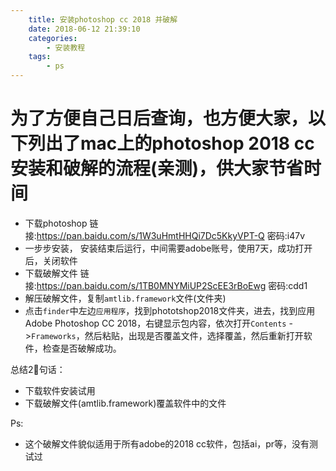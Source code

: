 ```yaml
---
    title: 安装photoshop cc 2018 并破解
    date: 2018-06-12 21:39:10
    categories:
        - 安装教程
    tags:
        - ps
---
```


# 为了方便自己日后查询，也方便大家，以下列出了mac上的photoshop 2018 cc 安装和破解的流程(亲测)，供大家节省时间

- 下载photoshop
链接:https://pan.baidu.com/s/1W3uHmtHHQi7Dc5KkyVPT-Q  密码:i47v
- 一步步安装， 安装结束后运行，中间需要adobe账号，使用7天，成功打开后，关闭软件
- 下载破解文件 链接:https://pan.baidu.com/s/1TB0MNYMiUP2ScEE3rBoEwg  密码:cdd1 
- 解压破解文件，复制`amtlib.framework`文件(文件夹)
- 点击`finder`中左边`应用程序`，找到phototshop2018文件夹，进去，找到应用Adobe Photoshop CC 2018，右键显示包内容，依次打开`Contents` ->`Frameworks`，然后粘贴，出现是否覆盖文件，选择覆盖，然后重新打开软件，检查是否破解成功。

总结2句话：
 - 下载软件安装试用
 - 下载破解文件(amtlib.framework)覆盖软件中的文件

 Ps:
 - 这个破解文件貌似适用于所有adobe的2018 cc软件，包括ai，pr等，没有测试过